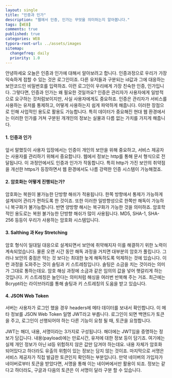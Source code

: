 ```yaml
---
layout: single
title: "인증과 인가"
description: "웹에서 인증, 인가는 무엇을 의미하는지 알아봅니다."
tags: [WEB]
comments: true
published: true
categories: WEB
typora-root-url: ../assets/images
sitemap:
  changefreq: daily
  priority: 1.0
---
```


안녕하세요 오늘은 인증과 인가에 대해서 알아보려고 합니다. 인증과정으로 우리가 가장 익숙하게 접할 수 있는 것은 로그인이죠. 다른 유저들과 구분되는 id값과 그에 대응하는 보안코드인 비밀번호를 입력하죠. 이런 로그인이 우리에게 가장 친숙한 인증, 인가입니다. 그렇다면, 인증과 인가는 왜 필요한 것일까요? 인증은 관리자가 사용자에게 일방적으로 요구하는 것처럼보이지만, 사실 사용자에게도 중요하죠. 인증은 관리자가 서비스를 사용하는 유저를 통제하고, 어떻게 사용하는지 쉽게 파악하게 해줍니다. 이러한 장점으로 인해 사업적인 용도로 활용도 가능합니다. 특히 데이터가 중요해진 현대 웹 환경에서는 이러한 인가를 거쳐 구분된 개개인의 정보는 실물과 다름 없는 가치를 가지게 해줍니다.

#### 1. 인증과 인가

앞서 말했듯이 사용자 입장에서는 인증이 개인의 보안을 위해 중요하고, 서비스 제공자는 사용자를 관리하기 위해서 중요합니다. 웹에서 정보는 http를 통해 문서 형식으로 전달됩니다. 이 과정안에서도 인증과 인가가 작동합니다. 특히 http가 가진 보안의 취약점을 개선한 https가 등장하면서 웹 환경에서도 나름 강력한 인증 시스템이 가능해졌죠.

#### 2. 암호화는 어떻게 진행되는가?

암호화는 복원이 불가능한 단방향 해쉬가 적용됩니다. 한쪽 방향에서 통제가 가능하게 설계되어 관리가 편하도록 한 것이죠. 또한 이러한 일방향성으로 한쪽만 해독이 가능하니 복구화가 불가능합니다. 반면 양방향 해시는 복구화가 가능한 것을 의미하죠. 암호학적인 용도로는 복원 불가능한 단방향 해쉬가 많이 사용됩니다. MD5, SHA-1, SHA-256 등등이 우리가 사용하는 암호화 시스템입니다.

#### 3. Salthing 과 Key Stretching

암호 형식이 일대일 대응으로 설계되면서 보안에 취약해지자 이를 해결하기 위한 노력이 계속되었습니다. 물론 오랜 시간 동안 해독 과정을 거치면 대부분의 암호가 풀립니다. 그러나 보안의 중점은 막는 것 보다는 최대한 늦게 해독하도록 억제하는 것에 있습니다. 이런 과정을 도와주는 것이 솔팅과 키 스트레칭입니다. 솔팅은 소금을 치는 것이라는 의미가 그대로 통하는데요. 암호 해싱 과정에 소금과 같은 임의의 값을 넣어 햇갈리게 하는 것입니다. 키 스트레칭은 늘인다는 의미처럼 해싱을 여러번 반복해 주는 거죠. 최근에는 Bcrypt라는 라이브러리를 통해 솔팅과 키 스트레칭의 도움을 받고 있습니다.

#### 4. JSON Web Token

서버는 사용자가 로그인 했을 경우 headers에 메타 데이터를 보내서 확인합니다. 이 메타 정보를 JSON Web Token 일명 JWT라고 부릅니다. 로그인이 되면 백앤드가 토큰을 주고, 로그인이 선행되어야 하는 다른 기능이 요청 될 때, 토큰을 요청합니다.

JWT는 해더, 내용, 서명이라는 3가지로 구성됩니다. 해더에는 JWT임을 증명하는 정보가 담깁니다. 내용(payload)에는 만료시간, 유저에 대한 정보 등이 담기죠. 여기에는 실제 개인 정보가 아닌 id등 위험하지 않은 값만 담겨야 하는데요. 내용 자체가 암호화 되어있다고 하더라도 유출의 위험이 있는 정보는 담지 않는 것이죠. 마지막으로 서명은 서비스 제공자가 직접 발급한 토큰인지 확인하는 부분입니다. 만약 네이버의 가입자가 네이버로부터 토큰을 받았다면, 서명을 통해 이는 네이버에서만 활용이 되죠. 정보는 같다고 하더라도, 구글과 다음의 토큰은 이 서명이 달라 구분 할 수 있습니다.
